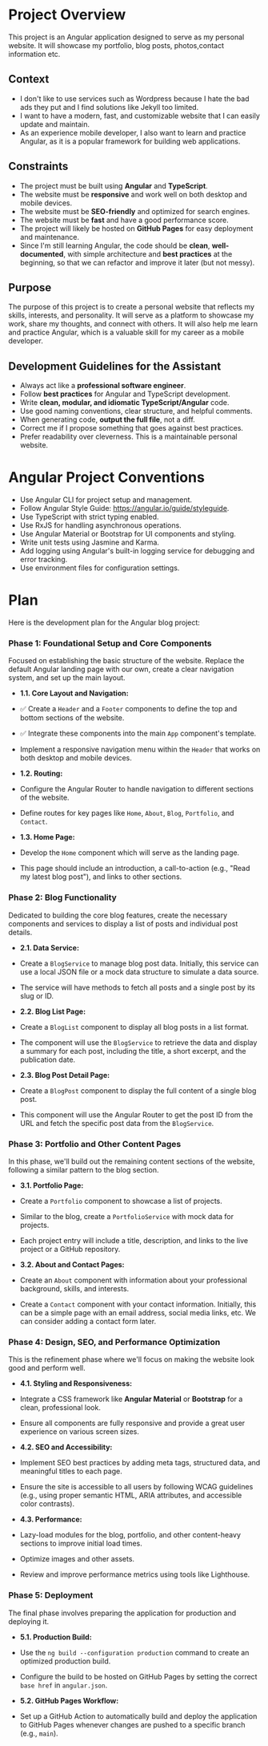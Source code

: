 # Project Overview

This project is an Angular application designed to serve as my personal website. It will
showcase my portfolio, blog posts, photos,contact information etc.

## Context

- I don't like to use services such as Wordpress because I hate the bad ads they put
and I find solutions like Jekyll too limited.
- I want to have a modern, fast, and customizable website that I can easily update and
maintain.
- As an experience mobile developer, I also want to learn and practice Angular, as it is
a popular framework for building web applications.

## Constraints

- The project must be built using **Angular** and **TypeScript**.
- The website must be **responsive** and work well on both desktop and mobile devices.
- The website must be **SEO-friendly** and optimized for search engines.
- The website must be **fast** and have a good performance score.
- The project will likely be hosted on **GitHub Pages** for easy deployment and
maintenance.
- Since I'm still learning Angular, the code should be **clean**, **well-documented**,
with simple architecture and **best practices** at the beginning, so that we can
refactor and improve it later (but not messy).

## Purpose

The purpose of this project is to create a personal website that reflects my skills,
interests, and personality. It will serve as a platform to showcase my work, share my
thoughts, and connect with others. It will also help me learn and practice Angular,
which is a valuable skill for my career as a mobile developer.

## Development Guidelines for the Assistant

- Always act like a **professional software engineer**.
- Follow **best practices** for Angular and TypeScript development.
- Write **clean, modular, and idiomatic TypeScript/Angular** code.
- Use good naming conventions, clear structure, and helpful comments.
- When generating code, **output the full file**, not a diff.
- Correct me if I propose something that goes against best practices.
- Prefer readability over cleverness. This is a maintainable personal website.


# Angular Project Conventions
- Use Angular CLI for project setup and management.
- Follow Angular Style Guide: https://angular.io/guide/styleguide.
- Use TypeScript with strict typing enabled.
- Use RxJS for handling asynchronous operations.
- Use Angular Material or Bootstrap for UI components and styling.
- Write unit tests using Jasmine and Karma.
- Add logging using Angular's built-in logging service for debugging and error tracking.
- Use environment files for configuration settings.

# Plan

Here is the development plan for the Angular blog project:

### **Phase 1: Foundational Setup and Core Components**

Focused on establishing the basic structure of the website. Replace the default Angular landing page with our own, create a clear navigation system, and set up the main layout.

* **1.1. Core Layout and Navigation:**

* ✅ Create a `Header` and a `Footer` components to define the top and bottom sections of the website.
* ✅ Integrate these components into the main `App` component's template.
* Implement a responsive navigation menu within the `Header` that works on both desktop and mobile devices.

* **1.2. Routing:**

* Configure the Angular Router to handle navigation to different sections of the website.
* Define routes for key pages like `Home`, `About`, `Blog`, `Portfolio`, and `Contact`.

* **1.3. Home Page:**

* Develop the `Home` component which will serve as the landing page.
* This page should include an introduction, a call-to-action (e.g., "Read my latest blog post"), and links to other sections.

### **Phase 2: Blog Functionality**

Dedicated to building the core blog features, create the necessary components and services to display a list of posts and individual post details.

* **2.1. Data Service:**

* Create a `BlogService` to manage blog post data. Initially, this service can use a local JSON file or a mock data structure to simulate a data source.
* The service will have methods to fetch all posts and a single post by its slug or ID.

* **2.2. Blog List Page:**

* Create a `BlogList` component to display all blog posts in a list format.
* The component will use the `BlogService` to retrieve the data and display a summary for each post, including the title, a short excerpt, and the publication date.
* **2.3. Blog Post Detail Page:**

* Create a `BlogPost` component to display the full content of a single blog post.
* This component will use the Angular Router to get the post ID from the URL and fetch the specific post data from the `BlogService`.

### **Phase 3: Portfolio and Other Content Pages**

In this phase, we'll build out the remaining content sections of the website, following a similar pattern to the blog section.

* **3.1. Portfolio Page:**

* Create a `Portfolio` component to showcase a list of projects.
* Similar to the blog, create a `PortfolioService` with mock data for projects.
* Each project entry will include a title, description, and links to the live project or a GitHub repository.

* **3.2. About and Contact Pages:**

* Create an `About` component with information about your professional background, skills, and interests.
* Create a `Contact` component with your contact information. Initially, this can be a simple page with an email address, social media links, etc. We can consider adding a contact form later.

### **Phase 4: Design, SEO, and Performance Optimization**

This is the refinement phase where we'll focus on making the website look good and perform well.

* **4.1. Styling and Responsiveness:**

* Integrate a CSS framework like **Angular Material** or **Bootstrap** for a clean, professional look.
* Ensure all components are fully responsive and provide a great user experience on various screen sizes.

* **4.2. SEO and Accessibility:**

* Implement SEO best practices by adding meta tags, structured data, and meaningful titles to each page.
* Ensure the site is accessible to all users by following WCAG guidelines (e.g., using proper semantic HTML, ARIA attributes, and accessible color contrasts).

* **4.3. Performance:**

* Lazy-load modules for the blog, portfolio, and other content-heavy sections to improve initial load times.
* Optimize images and other assets.
* Review and improve performance metrics using tools like Lighthouse.

### **Phase 5: Deployment**

The final phase involves preparing the application for production and deploying it.

* **5.1. Production Build:**

* Use the `ng build --configuration production` command to create an optimized production build.
* Configure the build to be hosted on GitHub Pages by setting the correct `base href` in `angular.json`.

* **5.2. GitHub Pages Workflow:**

* Set up a GitHub Action to automatically build and deploy the application to GitHub Pages whenever changes are pushed to a specific branch (e.g., `main`).
